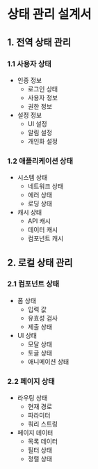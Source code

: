 # 상태 관리 설계서

## 1. 전역 상태 관리

### 1.1 사용자 상태
- 인증 정보
  - 로그인 상태
  - 사용자 정보
  - 권한 정보
- 설정 정보
  - UI 설정
  - 알림 설정
  - 개인화 설정

### 1.2 애플리케이션 상태
- 시스템 상태
  - 네트워크 상태
  - 에러 상태
  - 로딩 상태
- 캐시 상태
  - API 캐시
  - 데이터 캐시
  - 컴포넌트 캐시

## 2. 로컬 상태 관리

### 2.1 컴포넌트 상태
- 폼 상태
  - 입력 값
  - 유효성 검사
  - 제출 상태
- UI 상태
  - 모달 상태
  - 토글 상태
  - 애니메이션 상태

### 2.2 페이지 상태
- 라우팅 상태
  - 현재 경로
  - 파라미터
  - 쿼리 스트링
- 페이지 데이터
  - 목록 데이터
  - 필터 상태
  - 정렬 상태 